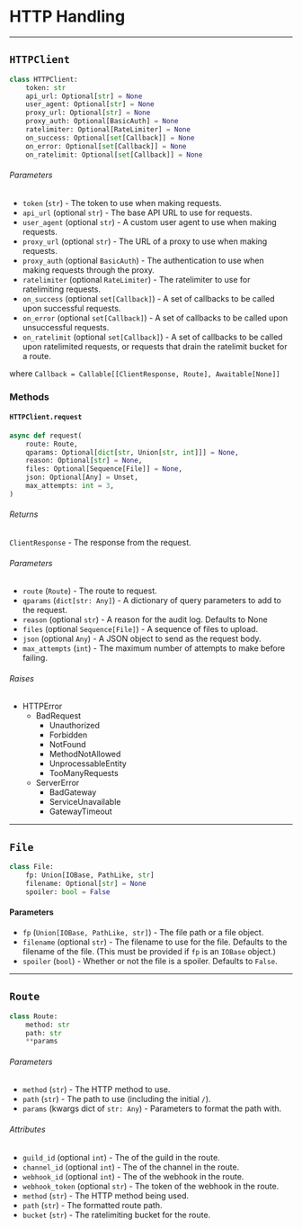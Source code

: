 # HTTP Handling

---

## `HTTPClient`

```py
class HTTPClient:
    token: str
    api_url: Optional[str] = None
    user_agent: Optional[str] = None
    proxy_url: Optional[str] = None
    proxy_auth: Optional[BasicAuth] = None
    ratelimiter: Optional[RateLimiter] = None
    on_success: Optional[set[Callback]] = None
    on_error: Optional[set[Callback]] = None
    on_ratelimit: Optional[set[Callback]] = None
```

###### Parameters

- `token` (`str`) - The token to use when making requests.
- `api_url` (optional `str`) - The base API URL to use for requests.
- `user_agent` (optional `str`) - A custom user agent to use when making requests.
- `proxy_url` (optional `str`) - The URL of a proxy to use when making requests.
- `proxy_auth` (optional `BasicAuth`) - The authentication to use when making requests through the proxy.
- `ratelimiter` (optional `RateLimiter`) - The ratelimiter to use for ratelimiting requests.
- `on_success` (optional `set[Callback]`) - A set of callbacks to be called upon successful requests.
- `on_error` (optional `set[Callback]`) - A set of callbacks to be called upon unsuccessful requests.
- `on_ratelimit` (optional `set[Callback]`) - A set of callbacks to be called upon ratelimited requests, or requests that drain the ratelimit bucket for a route.

where `Callback = Callable[[ClientResponse, Route], Awaitable[None]]`

### Methods

#### `HTTPClient.request`

```py
async def request(
    route: Route,
    qparams: Optional[dict[str, Union[str, int]]] = None,
    reason: Optional[str] = None,
    files: Optional[Sequence[File]] = None,
    json: Optional[Any] = Unset,
    max_attempts: int = 3,
)
```

###### Returns

`ClientResponse` - The response from the request.

###### Parameters

- `route` (`Route`) - The route to request.
- `qparams` (`dict[str: Any]`) - A dictionary of query parameters to add to the request.
- `reason` (optional `str`) - A reason for the audit log. Defaults to None
- `files` (optional `Sequence[File]`) - A sequence of files to upload.
- `json` (optional `Any`) - A JSON object to send as the request body.
- `max_attempts` (`int`) - The maximum number of attempts to make before failing.

###### Raises

- HTTPError
    - BadRequest
        - Unauthorized
        - Forbidden
        - NotFound
        - MethodNotAllowed
        - UnprocessableEntity
        - TooManyRequests
    - ServerError
        - BadGateway
        - ServiceUnavailable
        - GatewayTimeout

---

## `File`

```py
class File:
    fp: Union[IOBase, PathLike, str]
    filename: Optional[str] = None
    spoiler: bool = False
```

#### Parameters

- `fp` (`Union[IOBase, PathLike, str]`) - The file path or a file object.
- `filename` (optional `str`) - The filename to use for the file. Defaults to the filename of the file. (This must be provided if `fp` is an `IOBase` object.)
- `spoiler` (`bool`) - Whether or not the file is a spoiler. Defaults to `False`.

---

## `Route`

```py
class Route:
    method: str
    path: str
    **params
```

###### Parameters

- `method` (`str`) - The HTTP method to use.
- `path` (`str`) - The path to use (including the initial `/`).
- `params` (kwargs dict of `str: Any`) - Parameters to format the path with.

###### Attributes

- `guild_id` (optional `int`) - The of the guild in the route.
- `channel_id` (optional `int`) - The of the channel in the route.
- `webhook_id` (optional `int`) - The of the webhook in the route.
- `webhook_token` (optional `str`) - The token of the webhook in the route.
- `method` (`str`) - The HTTP method being used.
- `path` (`str`) - The formatted route path.
- `bucket` (`str`) - The ratelimiting bucket for the route.
